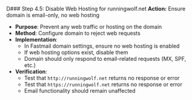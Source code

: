 D### Step 4.5: Disable Web Hosting for runningwolf.net
**Action:** Ensure domain is email-only, no web hosting
- **Purpose**: Prevent any web traffic or hosting on the domain
- **Method**: Configure domain to reject web requests
- **Implementation**: 
  - In Fastmail domain settings, ensure no web hosting is enabled
  - If web hosting options exist, disable them
  - Domain should only respond to email-related requests (MX, SPF, etc.)
- **Verification**: 
  - Test that `http://runningwolf.net` returns no response or error
  - Test that `https://runningwolf.net` returns no response or error
  - Email functionality should remain unaffected
